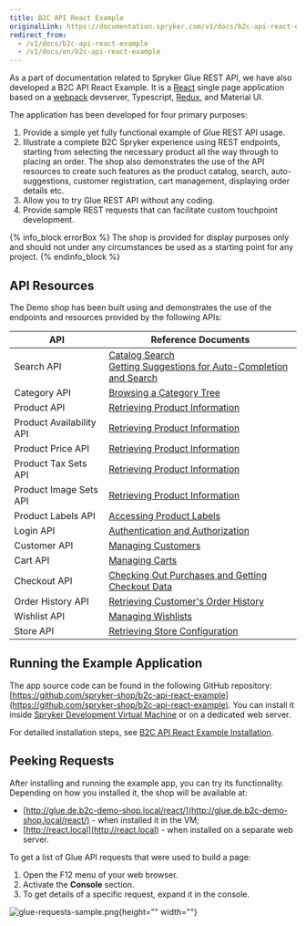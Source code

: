 ```yaml
---
title: B2C API React Example
originalLink: https://documentation.spryker.com/v1/docs/b2c-api-react-example
redirect_from:
  - /v1/docs/b2c-api-react-example
  - /v1/docs/en/b2c-api-react-example
---
```


As a part of documentation related to Spryker Glue REST API, we have also developed a B2C API React Example. It is a [React](https://reactjs.org/) single page application based on a [webpack](https://webpack.js.org/) devserver, Typescript, [Redux](https://redux.js.org/), and Material UI.

The application has been developed for four primary purposes:

1. Provide a simple yet fully functional example of Glue REST API usage.
2. Illustrate a complete B2C Spryker experience using REST endpoints, starting from selecting the necessary product all the way through to placing an order. The shop also demonstrates the use of the API resources to create such features as the product catalog, search, auto-suggestions, customer registration, cart management, displaying order details etc.
3. Allow you to try Glue REST API without any coding.
4. Provide sample REST requests that can facilitate custom touchpoint development.

{% info_block errorBox %}
The shop is provided for display purposes only and should not under any circumstances be used as a starting point for any project.
{% endinfo_block %}

## API Resources
The Demo shop has been built using and demonstrates the use of the endpoints and resources provided by the following APIs:


| API | Reference Documents |
| --- | --- |
| Search API | [Catalog Search](/docs/scos/dev/glue-api/201811.0/glue-api-storefront-guides/catalog-search.html)<br>[Getting Suggestions for Auto-Completion and Search](https://documentation.spryker.com/v1/docs/retrieving-suggestions-for-auto-completion-and-search) |
| Category API | [Browsing a Category Tree](/docs/scos/dev/glue-api/201811.0/glue-api-storefront-guides/browsing-a-category-tree.html) |
| Product API | [Retrieving Product Information](/docs/scos/dev/glue-api/201811.0/glue-api-storefront-guides/managing-products/retrieving-product-information.html) |
| Product Availability API | [Retrieving Product Information](/docs/scos/dev/glue-api/201811.0/glue-api-storefront-guides/managing-products/retrieving-product-information.html) |
| Product Price API | [Retrieving Product Information](/docs/scos/dev/glue-api/201811.0/glue-api-storefront-guides/managing-products/retrieving-product-information.html) |
| Product Tax Sets API | [Retrieving Product Information](/docs/scos/dev/glue-api/201811.0/glue-api-storefront-guides/managing-products/retrieving-product-information.html) |
| Product Image Sets API | [Retrieving Product Information](/docs/scos/dev/glue-api/201811.0/glue-api-storefront-guides/managing-products/retrieving-product-information.html) |
| Product Labels API | [Accessing Product Labels](/docs/scos/dev/glue-api/201811.0/glue-api-storefront-guides/managing-products/accessing-product-labels.html) |
| Login API | [Authentication and Authorization](/docs/scos/dev/glue-api/201811.0/glue-api-storefront-guides/authentication-and-authorization.html) |
| Customer API | [Managing Customers](/docs/scos/dev/glue-api/201811.0/glue-api-storefront-guides/managing-customers.html) |
| Cart API | [Managing Carts](/docs/scos/dev/glue-api/201811.0/glue-api-storefront-guides/managing-carts/managing-carts.html) |
| Checkout API | [Checking Out Purchases and Getting Checkout Data](https://documentation.spryker.com/v1/docs/checking-out-purchases-and-getting-checkout-data-201907) |
| Order History API | [Retrieving Customer's Order History](/docs/scos/dev/glue-api/201811.0/glue-api-storefront-guides/retrieving-customers-order-history.html) |
| Wishlist API | [Managing Wishlists](/docs/scos/dev/glue-api/201811.0/glue-api-storefront-guides/managing-wishlists.html) |
| Store API | [Retrieving Store Configuration](/docs/scos/dev/glue-api/201811.0/glue-api-storefront-guides/retrieving-store-configuration.html) |

## Running the Example Application
The app source code can be found in the following GitHub repository: [https://github.com/spryker-shop/b2c-api-react-example](https://github.com/spryker-shop/b2c-api-react-example). You can install it inside [Spryker Development Virtual Machine](/docs/scos/dev/features/201811.0/sdk/development-virtual-machine-docker-containers-and-console.html) or on a dedicated web server.

For detailed installation steps, see [B2C API React Example Installation](/docs/scos/dev/glue-api/201811.0/b2c-api-react-example/b2c-api-react-example-installation.html).

## Peeking Requests
After installing and running the example app, you can try its functionality. Depending on how you installed it, the shop will be available at:

* [http://glue.de.b2c-demo-shop.local/react/](http://glue.de.b2c-demo-shop.local/react/) - when installed it in the VM;
* [http://react.local](http://react.local) - when installed on a separate web server.

To get a list of Glue API requests that were used to build a page:

1. Open the F12 menu of your web browser.
2. Activate the **Console** section.
3. To get details of a specific request, expand it in the console.

![glue-requests-sample.png](https://cdn.document360.io/9fafa0d5-d76f-40c5-8b02-ab9515d3e879/Images/Documentation/glue-requests-sample.png){height="" width=""}
